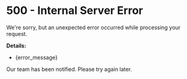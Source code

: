 # 500 - Internal Server Error

We're sorry, but an unexpected error occurred while processing your request.

**Details:**
- {error_message}

Our team has been notified. Please try again later.